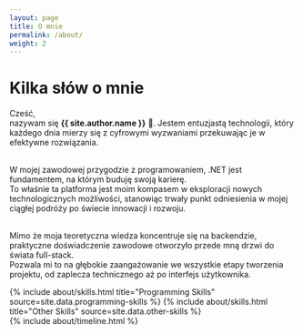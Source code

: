 ```yaml
---
layout: page
title: O mnie
permalink: /about/
weight: 2
---
```


# **Kilka słów o mnie**

Cześć, <br>
nazywam się **{{ site.author.name }}** :wave:. Jestem entuzjastą technologii, który każdego dnia mierzy się z cyfrowymi wyzwaniami przekuwając je w efektywne rozwiązania. <br><br>

W mojej zawodowej przygodzie z programowaniem, .NET jest fundamentem, na którym buduję swoją karierę. <br>
To właśnie ta platforma jest moim kompasem w eksploracji nowych technologicznych możliwości, stanowiąc trwały punkt odniesienia w mojej ciągłej podróży po świecie innowacji i rozwoju. <br> <br>

Mimo że moja teoretyczna wiedza koncentruje się na backendzie, praktyczne doświadczenie zawodowe otworzyło przede mną drzwi do świata full-stack. <br> 
Pozwala mi to na głębokie zaangażowanie we wszystkie etapy tworzenia projektu, od zaplecza technicznego aż po interfejs użytkownika. <br>

<div class="row">
{% include about/skills.html title="Programming Skills" source=site.data.programming-skills %}
{% include about/skills.html title="Other Skills" source=site.data.other-skills %}
</div>

<div class="row">
{% include about/timeline.html %}
</div>